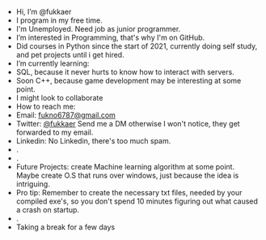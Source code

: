 - Hi, I’m @fukkaer
- I program in my free time.
- I'm Unemployed. Need job as junior programmer.
- I’m interested in Programming, that's why I'm on GitHub.
- Did courses in Python since the start of 2021, currently doing self study, and pet projects until i get hired.
- I’m currently learning:
-  SQL, because it never hurts to know how to interact with servers. 
-  Soon C++, because game development may be interesting at some point.
- I might look to collaborate
- How to reach me:
- Email: fukno6787@gmail.com
- Twitter: [@fukkaer](https://www.twitter.com/fukkaer) Send me a DM otherwise I won't notice, they get forwarded to my email.
- Linkedin: No Linkedin, there's too much spam.
- .
- .
- Future Projects: create Machine learning algorithm at some point. Maybe create O.S that runs over windows, just because the idea is intriguing.
- Pro tip: Remember to create the necessary txt files, needed by your compiled exe's, so you don't spend 10 minutes figuring out what caused a crash on startup.
- .
- Taking a break for a few days

<!---
fukkaer/fukkaer is a ✨ special ✨ repository because its `README.md` (this file) appears on your GitHub profile.
You can click the Preview link to take a look at your changes.
--->
